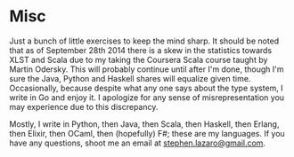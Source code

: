 Misc
====

Just a bunch of little exercises to keep the mind sharp.
It should be noted that as of September 28th 2014 there is a skew in the statistics towards XLST and Scala due to my taking
the Coursera Scala course taught by Martin Odersky. This will probably continue until after I'm done, though I'm sure the Java,
Python and Haskell shares will equalize given time. Occasionally, because despite what any one says about the type system, I write in Go and enjoy it. I apologize for any sense of misrepresentation you may experience due to
this discrepancy.

Mostly, I write in Python, then Java, then Scala, then Haskell, then Erlang, then Elixir, then OCaml, then (hopefully)
F#; these are my languages. If you have any questions, shoot me an email at stephen.lazaro@gmail.com.
